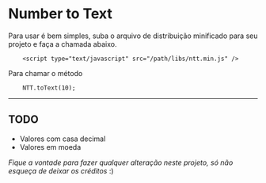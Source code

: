 # Number to Text

Para usar é bem simples, suba o arquivo de distribuição minificado para seu projeto e faça a chamada abaixo.

        <script type="text/javascript" src="/path/libs/ntt.min.js" />

Para chamar o método

        NTT.toText(10);

___

## TODO

* Valores com casa decimal
* Valores em moeda

_Fique a vontade para fazer qualquer alteração neste projeto, só não esqueça de deixar os créditos_ :)
